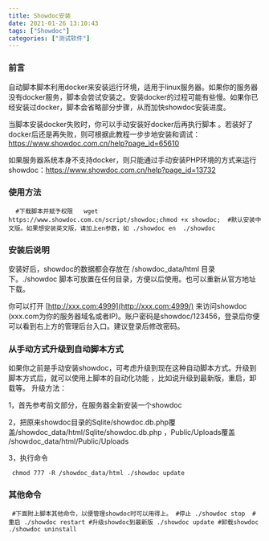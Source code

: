 ```yaml
---
title: Showdoc安装
date: 2021-01-26 13:10:43
tags: ["Showdoc"]
categories: ["测试软件"]
---
```


### 前言

自动脚本脚本利用docker来安装运行环境，适用于linux服务器。如果你的服务器没有docker服务，脚本会尝试安装之。安装docker的过程可能有些慢。如果你已经安装过docker，脚本会省略部分步骤，从而加快showdoc安装进度。

当脚本安装docker失败时，你可以手动安装好docker后再执行脚本 。若装好了docker后还是再失败，则可根据此教程一步步地安装和调试： https://www.showdoc.com.cn/help?page_id=65610

<!--more-->

如果服务器系统本身不支持docker，则只能通过手动安装PHP环境的方式来运行showdoc：https://www.showdoc.com.cn/help?page_id=13732

### 使用方法

```
  #下载脚本并赋予权限   wget https://www.showdoc.com.cn/script/showdoc;chmod +x showdoc;  #默认安装中文版。如果想安装英文版，请加上en参数，如 ./showdoc en  ./showdoc
```

### 安装后说明

安装好后，showdoc的数据都会存放在 /showdoc_data/html 目录下。./showdoc 脚本可放置在任何目录，方便以后使用。也可以重新从官方地址下载。

你可以打开 [http://xxx.com:4999](http://xxx.com:4999/) 来访问showdoc (xxx.com为你的服务器域名或者IP)。账户密码是showdoc/123456，登录后你便可以看到右上方的管理后台入口。建议登录后修改密码。

### 从手动方式升级到自动脚本方式

如果你之前是手动安装showdoc，可考虑升级到现在这种自动脚本方式。升级到脚本方式后，就可以使用上脚本的自动化功能 ，比如说升级到最新版，重启，卸载等。
升级方法：

1，首先参考前文部分，在服务器全新安装一个showdoc

2，把原来showdoc目录的Sqlite/showdoc.db.php覆盖/showdoc_data/html/Sqlite/showdoc.db.php ，Public/Uploads覆盖 /showdoc_data/html/Public/Uploads

3，执行命令

```
 chmod 777 -R /showdoc_data/html ./showdoc update
```

### 其他命令

```
 #下面附上脚本其他命令，以便管理showdoc时可以用得上。 #停止 ./showdoc stop  #重启 ./showdoc restart #升级showdoc到最新版 ./showdoc update #卸载showdoc ./showdoc uninstall
```